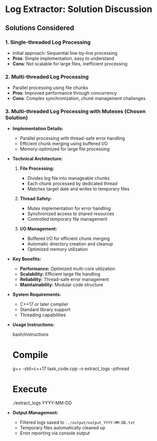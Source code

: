 # Log Extractor: Solution Discussion

## Solutions Considered

### 1. Single-threaded Log Processing

- Initial approach: Sequential line-by-line processing
- **Pros**: Simple implementation, easy to understand
- **Cons**: Not scalable for large files, inefficient processing

### 2. Multi-threaded Log Processing

- Parallel processing using file chunks
- **Pros**: Improved performance through concurrency
- **Cons**: Complex synchronization, chunk management challenges

### 3. Multi-threaded Log Processing with Mutexes (Chosen Solution)

- **Implementation Details:**

  - Parallel processing with thread-safe error handling
  - Efficient chunk merging using buffered I/O
  - Memory-optimized for large file processing

- **Technical Architecture:**

  1. **File Processing:**

     - Divides log file into manageable chunks
     - Each chunk processed by dedicated thread
     - Matches target date and writes to temporary files

  2. **Thread Safety:**

     - Mutex implementation for error handling
     - Synchronized access to shared resources
     - Controlled temporary file management

  3. **I/O Management:**
     - Buffered I/O for efficient chunk merging
     - Automatic directory creation and cleanup
     - Optimized memory utilization

- **Key Benefits:**

  - **Performance:** Optimized multi-core utilization
  - **Scalability:** Efficient large file handling
  - **Reliability:** Thread-safe error management
  - **Maintainability:** Modular code structure

- **System Requirements:**

  - C++17 or later compiler
  - Standard library support
  - Threading capabilities

- **Usage Instructions:**

  bash/instructions
  # Compile
  g++ -std=c++17 task_code.cpp -o extract_logs -pthread

  # Execute
  ./extract_logs YYYY-MM-DD
  

- **Output Management:**
  - Filtered logs saved to `../output/output_YYYY-MM-DD.txt`
  - Temporary files automatically cleaned up
  - Error reporting via console output
